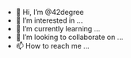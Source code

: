 - 👋 Hi, I’m @42degree
- 👀 I’m interested in ...
- 🌱 I’m currently learning ...
- 💞️ I’m looking to collaborate on ...
- 📫 How to reach me ...

<!---
42degree/42degree is a ✨ special ✨ repository because its `README.md` (this file) appears on your GitHub profile.
You can click the Preview link to take a look at your changes.
--->
